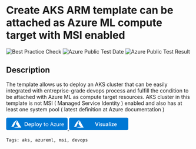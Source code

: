 # Create AKS ARM template can be attached as Azure ML compute target with MSI enabled
![Best Practice Check](https://azurequickstartsservice.blob.core.windows.net/badges/100-blank-template/BestPracticeResult.svg)
![Azure Public Test Date](https://azurequickstartsservice.blob.core.windows.net/badges/100-blank-template/PublicLastTestDate.svg)
![Azure Public Test Result](https://azurequickstartsservice.blob.core.windows.net/badges/100-blank-template/PublicDeployment.svg)

## Description
The template allows us to deploy an AKS cluster that can be easily integrated with entreprise-grade devops process and fulfill the condition to be attached with Azure ML as compute target resources. AKS cluster in this template is not MSI ( Managed Service Identity ) enabled and also has at least one system pool ( latest definition at Azure documentation )

<a href="https://portal.azure.com/#create/Microsoft.Template/uri/https://github.com/cloudmelon/azure-quickstart-templates/blob/master/101-aks-azml-targetcompute/azuredeploy.json" target="_blank">
<img src="https://raw.githubusercontent.com/Azure/azure-quickstart-templates/master/1-CONTRIBUTION-GUIDE/images/deploytoazure.png"/>
</a>
<a href="http://armviz.io/#/?load=https://github.com/cloudmelon/azure-quickstart-templates/blob/master/101-aks-azml-targetcompute/azuredeploy.json" target="_blank">
<img src="https://raw.githubusercontent.com/Azure/azure-quickstart-templates/master/1-CONTRIBUTION-GUIDE/images/visualizebutton.png"/>
</a>


`Tags: aks, azureml, msi, devops`
